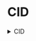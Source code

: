 # CID

<details>
<summary>CID</summary>

---
<details>
<summary>CID Season 2 Episode 87</summary>

![Episode-87](./CID/E87.png)

</details>


---

<details>
<summary>CID Season 2 Episode 88</summary>

![Episode-87](./CID/E88.png)

</details>

---


<details>
<summary>CID Season 2 Episode 87</summary>

![Episode-87](./CID/E87.png)

</details>

---

<details>
<summary>CID Season 2 Episode 87</summary>

![Episode-87](./CID/E87.png)

</details>

---

<details>
<summary>CID Season 2 Episode 87</summary>

![Episode-87](./CID/E87.png)

</details>

---







</details>